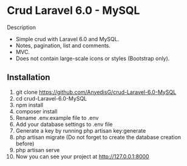 # Crud Laravel 6.0 - MySQL
Description
-	Simple crud with Laravel 6.0 and MySQL.
-	Notes, pagination, list and comments.
-	MVC.
-	Does not contain large-scale icons or styles (Bootstrap only).


## Installation

1. git clone https://github.com/AnyedisG/crud-Laravel-6.0-MySQL
2. cd crud-Laravel-6.0-MySQL
3. npm install
4. composer install
5. Rename .env.example file to .env
6. Add your database settings to .env file
7. Generate a key by running php artisan key:generate
8. php artisan migrate
    (Do not forget to create the database creation before)
8. php artisan serve
9. Now you can see your project at http://127.0.0.1:8000
